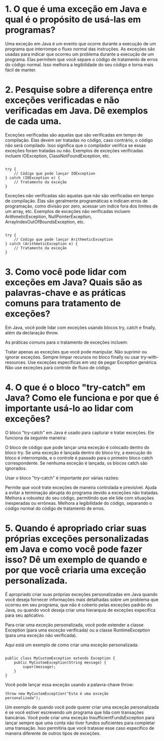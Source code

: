 # 1. O que é uma exceção em Java e qual é o propósito de usá-las em programas?

<p>Uma exceção em Java é um evento que ocorre durante a execução de um programa que interrompe o fluxo normal das instruções. As exceções são usadas para indicar que ocorreu um problema durante a execução de um programa. Elas permitem que você separe o código de tratamento de erros do código normal. Isso melhora a legibilidade do seu código e torna mais fácil de manter.</p>

# 2. Pesquise sobre a diferença entre exceções verificadas e não verificadas em Java. Dê exemplos de cada uma. 

<p>Exceções verificadas são aquelas que são verificadas em tempo de compilação. Elas devem ser tratadas no código, caso contrário, o código não será compilado. Isso significa que o compilador verifica se essas exceções foram tratadas ou não. Exemplos de exceções verificadas incluem IOException, ClassNotFoundException, etc.</p>

<code>
try {
    // Código que pode lançar IOException
} catch (IOException e) {
    // Tratamento da exceção
}
</code>

<p>Exceções não verificadas são aquelas que não são verificadas em tempo de compilação. Elas são geralmente programáticas e indicam erros de programação, como divisão por zero, acessar um índice fora dos limites de um array, etc. Exemplos de exceções não verificadas incluem ArithmeticException, NullPointerException, ArrayIndexOutOfBoundsException, etc.</p>

<code>
try {
    // Código que pode lançar ArithmeticException
} catch (ArithmeticException e) {
    // Tratamento da exceção
}
</code>

# 3. Como você pode lidar com exceções em Java? Quais são as palavras-chave e as práticas comuns para tratamento de exceções?

<p>Em Java, você pode lidar com exceções usando blocos try, catch e finally, além da declaração throw.</p>

<p>As práticas comuns para o tratamento de exceções incluem:

Tratar apenas as exceções que você pode manipular.
Não suprimir ou ignorar exceções.
Sempre limpar recursos no bloco finally ou usar try-with-resources.
Use exceções específicas em vez de pegar Exception genérica.
Não use exceções para controle de fluxo de código.</p>

# 4. O que é o bloco "try-catch" em Java? Como ele funciona e por que é importante usá-lo ao lidar com exceções?

<p>O bloco "try-catch" em Java é usado para capturar e tratar exceções. Ele funciona da seguinte maneira:

O bloco de código que pode lançar uma exceção é colocado dentro do bloco try.
Se uma exceção é lançada dentro do bloco try, a execução do bloco é interrompida, e o controle é passado para o primeiro bloco catch correspondente.
Se nenhuma exceção é lançada, os blocos catch são ignorados.</p>

<p>Usar o bloco "try-catch" é importante por várias razões:

Permite que você trate exceções de maneira controlada e previsível.
Ajuda a evitar a terminação abrupta do programa devido a exceções não tratadas.
Melhora a robustez do seu código, permitindo que ele lide com situações inesperadas ou errôneas.
Melhora a legibilidade do código, separando o código normal do código de tratamento de erros.</p>

# 5. Quando é apropriado criar suas próprias exceções personalizadas em Java e como você pode fazer isso? Dê um exemplo de quando e por que você criaria uma exceção personalizada.

<p>É apropriado criar suas próprias exceções personalizadas em Java quando você deseja fornecer informações mais detalhadas sobre um problema que ocorreu em seu programa, que não é coberto pelas exceções padrão do Java, ou quando você deseja criar uma hierarquia de exceções específica para seu aplicativo.

Para criar uma exceção personalizada, você pode estender a classe Exception (para uma exceção verificada) ou a classe RuntimeException (para uma exceção não verificada).

Aqui está um exemplo de como criar uma exceção personalizada:</p>

<code>
public class MyCustomException extends Exception {
    public MyCustomException(String message) {
        super(message);
    }
}
</code>

<p>Você pode lançar essa exceção usando a palavra-chave throw:</p>

<code>throw new MyCustomException("Esta é uma exceção personalizada");</code>

<p>Um exemplo de quando você pode querer criar uma exceção personalizada é se você estiver escrevendo um programa que lida com transações bancárias. Você pode criar uma exceção InsufficientFundsException para lançar sempre que uma conta não tiver fundos suficientes para completar uma transação. Isso permitiria que você tratasse esse caso específico de maneira diferente de outros tipos de exceções.</p>